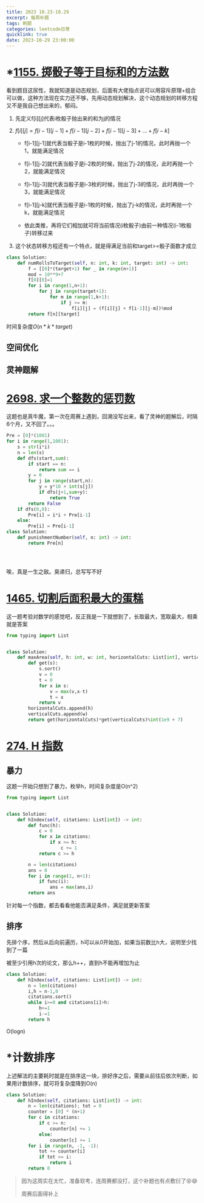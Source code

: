 ```yaml
---
title: 2023 10.23-10.29
excerpt: 每周补题
tags: 刷题
categories: leetcode日常
quicklink: true
date: 2023-10-29 23:00:00
---
```




# *[1155. 掷骰子等于目标和的方法数](https://leetcode.cn/problems/number-of-dice-rolls-with-target-sum/)

看到题目这尿性，我就知道是动态规划，后面有大佬指点说可以用容斥原理+组合可以做，这种方法现在实力还不够，先用动态规划解决，这个动态规划的转移方程又不是我自己想出来的，郁闷。

1. 先定义f[i][j]代表i枚骰子抛出来的和为j的情况

2. $f[i][j] = f[i-1][j-1]+f[i-1][j-2]+f[i-1][j-3]+...+f[i-k]$
   
   - f[i-1][j-1]就代表当骰子是i-1枚的时候，抛出了j-1的情况，此时再抛一个1，就能满足情况
   
   - f[i-1][j-2]就代表当骰子是i-2枚的时候，抛出了j-2的情况，此时再抛一个2，就能满足情况
   
   - f[i-1][j-3]就代表当骰子是i-3枚的时候，抛出了j-3的情况，此时再抛一个3，就能满足情况
   
   - f[i-1][j-k]就代表当骰子是i-1枚的时候，抛出了j-k的情况，此时再抛一个k，就能满足情况
   
   - 依此类推，再将它们相加就可将当前情况(i枚骰子)由前一种情况(i-1枚骰子)转移过来

3. 这个状态转移方程还有一个特点，就是得满足当前和target>=骰子面数才成立

```python
class Solution:
    def numRollsToTarget(self, n: int, k: int, target: int) -> int:
        f = [[0]*(target+1) for _ in range(n+1)]
        mod = 10**9+7
        f[0][0]=1
        for i in range(1,n+1):
            for j in range(target+1):
                for m in range(1,k+1):
                    if j >= m:
                        f[i][j] = (f[i][j] + f[i-1][j-m])%mod
        return f[n][target]
```



时间复杂度$O(n*k*target)$





## 空间优化





## 灵神题解







# [2698. 求一个整数的惩罚数](https://leetcode.cn/problems/find-the-punishment-number-of-an-integer/)

这题也是真牛魔，第一次在周赛上遇到，回溯没写出来，看了灵神的题解后，时隔6个月，又不回了。。。



```python
Pre = [0]*(1001)
for i in range(1,1001):
    s = str(i*i)
    n = len(s)
    def dfs(start,sum):
        if start == n:
            return sum == i
        y = 0
        for j in range(start,n):
            y = y*10 + int(s[j])
            if dfs(j+1,sum+y):
                return True
        return False
    if dfs(0,0):
        Pre[i] = i*i + Pre[i-1]
    else:
        Pre[i] = Pre[i-1]
class Solution:
    def punishmentNumber(self, n: int) -> int:
        return Pre[n]





```



唉，真是一生之敌。臭递归，总写写不好





# [1465. 切割后面积最大的蛋糕](https://leetcode.cn/problems/maximum-area-of-a-piece-of-cake-after-horizontal-and-vertical-cuts/)

这一题考验对数学的感觉吧，反正我是一下就想到了，长取最大，宽取最大，相乘就是答案

```python
from typing import List


class Solution:
    def maxArea(self, h: int, w: int, horizontalCuts: List[int], verticalCuts: List[int]) -> int:
        def get(s):
            s.sort()
            v = 0
            t = 0
            for x in s:
                v = max(v,x-t)
                t = x
            return v
        horizontalCuts.append(h)
        verticalCuts.append(w)
        return get(horizontalCuts)*get(verticalCuts)%int(1e9 + 7)


```





# [274. H 指数](https://leetcode.cn/problems/h-index/)



## 暴力

这题一开始只想到了暴力，枚举h，时间复杂度是O(n^2)

```python
from typing import List


class Solution:
    def hIndex(self, citations: List[int]) -> int:
        def func(h):
            c = 0
            for x in citations:
                if x >= h:
                    c += 1
            return c >= h

        n = len(citations)
        ans = 0
        for i in range(1, n+1):
            if func(i):
                ans = max(ans,i)
        return ans
```

针对每一个指数，都去看看他能否满足条件，满足就更新答案





## 排序

先排个序，然后从后向前遍历，h可以从0开始加，如果当前数比h大，说明至少找到了一篇

被至少引用h次的论文，那么h++，直到h不能再增加为止

```python
class Solution:
    def hIndex(self, citations: List[int]) -> int:
        n = len(citations)
        i,h = n-1,0
        citations.sort()
        while i>=0 and citations[i]>h:
            h+=1
            i-=1
        return h
```

O(logn)



# *计数排序

上述解法的主要耗时就是在排序这一块，排好序之后，需要从前往后依次判断，如果用计数排序，就可将复杂度降到O(n)

```python
class Solution:
    def hIndex(self, citations: List[int]) -> int:
        n = len(citations); tot = 0
        counter = [0] * (n+1)
        for c in citations:
            if c >= n:
                counter[n] += 1
            else:
                counter[c] += 1
        for i in range(n, -1, -1):
            tot += counter[i]
            if tot >= i:
                return i
        return 0


```







> 因为这周实在太忙，准备软考，连周赛都没打，这个补题也有点敷衍了😵😅
> 
> 周赛后面得补上
